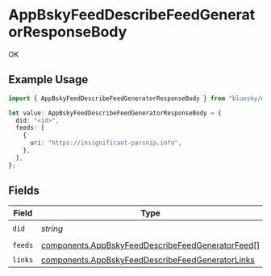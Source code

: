 # AppBskyFeedDescribeFeedGeneratorResponseBody

OK

## Example Usage

```typescript
import { AppBskyFeedDescribeFeedGeneratorResponseBody } from "bluesky/models/operations";

let value: AppBskyFeedDescribeFeedGeneratorResponseBody = {
  did: "<id>",
  feeds: [
    {
      uri: "https://insignificant-parsnip.info",
    },
  ],
};
```

## Fields

| Field                                                                                                                | Type                                                                                                                 | Required                                                                                                             | Description                                                                                                          |
| -------------------------------------------------------------------------------------------------------------------- | -------------------------------------------------------------------------------------------------------------------- | -------------------------------------------------------------------------------------------------------------------- | -------------------------------------------------------------------------------------------------------------------- |
| `did`                                                                                                                | *string*                                                                                                             | :heavy_check_mark:                                                                                                   | N/A                                                                                                                  |
| `feeds`                                                                                                              | [components.AppBskyFeedDescribeFeedGeneratorFeed](../../models/components/appbskyfeeddescribefeedgeneratorfeed.md)[] | :heavy_check_mark:                                                                                                   | N/A                                                                                                                  |
| `links`                                                                                                              | [components.AppBskyFeedDescribeFeedGeneratorLinks](../../models/components/appbskyfeeddescribefeedgeneratorlinks.md) | :heavy_minus_sign:                                                                                                   | N/A                                                                                                                  |